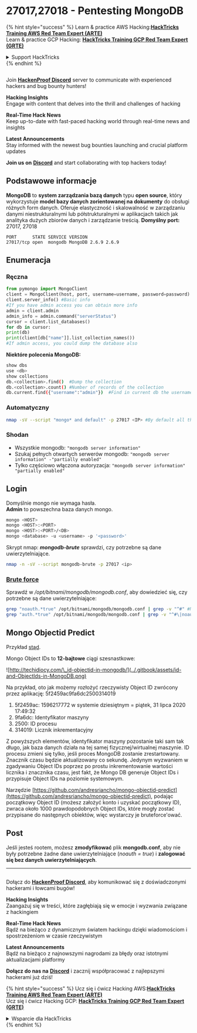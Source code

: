 # 27017,27018 - Pentesting MongoDB

{% hint style="success" %}
Learn & practice AWS Hacking:<img src="/.gitbook/assets/arte.png" alt="" data-size="line">[**HackTricks Training AWS Red Team Expert (ARTE)**](https://training.hacktricks.xyz/courses/arte)<img src="/.gitbook/assets/arte.png" alt="" data-size="line">\
Learn & practice GCP Hacking: <img src="/.gitbook/assets/grte.png" alt="" data-size="line">[**HackTricks Training GCP Red Team Expert (GRTE)**<img src="/.gitbook/assets/grte.png" alt="" data-size="line">](https://training.hacktricks.xyz/courses/grte)

<details>

<summary>Support HackTricks</summary>

* Check the [**subscription plans**](https://github.com/sponsors/carlospolop)!
* **Join the** 💬 [**Discord group**](https://discord.gg/hRep4RUj7f) or the [**telegram group**](https://t.me/peass) or **follow** us on **Twitter** 🐦 [**@hacktricks\_live**](https://twitter.com/hacktricks\_live)**.**
* **Share hacking tricks by submitting PRs to the** [**HackTricks**](https://github.com/carlospolop/hacktricks) and [**HackTricks Cloud**](https://github.com/carlospolop/hacktricks-cloud) github repos.

</details>
{% endhint %}

<figure><img src="/.gitbook/assets/image.png" alt=""><figcaption></figcaption></figure>

Join [**HackenProof Discord**](https://discord.com/invite/N3FrSbmwdy) server to communicate with experienced hackers and bug bounty hunters!

**Hacking Insights**\
Engage with content that delves into the thrill and challenges of hacking

**Real-Time Hack News**\
Keep up-to-date with fast-paced hacking world through real-time news and insights

**Latest Announcements**\
Stay informed with the newest bug bounties launching and crucial platform updates

**Join us on** [**Discord**](https://discord.com/invite/N3FrSbmwdy) and start collaborating with top hackers today!

## Podstawowe informacje

**MongoDB** to **system zarządzania bazą danych** typu **open source**, który wykorzystuje **model bazy danych zorientowanej na dokumenty** do obsługi różnych form danych. Oferuje elastyczność i skalowalność w zarządzaniu danymi niestrukturalnymi lub półstrukturalnymi w aplikacjach takich jak analityka dużych zbiorów danych i zarządzanie treścią. **Domyślny port:** 27017, 27018
```
PORT      STATE SERVICE VERSION
27017/tcp open  mongodb MongoDB 2.6.9 2.6.9
```
## Enumeracja

### Ręczna
```python
from pymongo import MongoClient
client = MongoClient(host, port, username=username, password=password)
client.server_info() #Basic info
#If you have admin access you can obtain more info
admin = client.admin
admin_info = admin.command("serverStatus")
cursor = client.list_databases()
for db in cursor:
print(db)
print(client[db["name"]].list_collection_names())
#If admin access, you could dump the database also
```
**Niektóre polecenia MongoDB:**
```bash
show dbs
use <db>
show collections
db.<collection>.find()  #Dump the collection
db.<collection>.count() #Number of records of the collection
db.current.find({"username":"admin"})  #Find in current db the username admin
```
### Automatyczny
```bash
nmap -sV --script "mongo* and default" -p 27017 <IP> #By default all the nmap mongo enumerate scripts are used
```
### Shodan

* Wszystkie mongodb: `"mongodb server information"`
* Szukaj pełnych otwartych serwerów mongodb: `"mongodb server information" -"partially enabled"`
* Tylko częściowo włączona autoryzacja: `"mongodb server information" "partially enabled"`

## Login

Domyślnie mongo nie wymaga hasła.\
**Admin** to powszechna baza danych mongo.
```bash
mongo <HOST>
mongo <HOST>:<PORT>
mongo <HOST>:<PORT>/<DB>
mongo <database> -u <username> -p '<password>'
```
Skrypt nmap: _**mongodb-brute**_ sprawdzi, czy potrzebne są dane uwierzytelniające.
```bash
nmap -n -sV --script mongodb-brute -p 27017 <ip>
```
### [**Brute force**](../generic-methodologies-and-resources/brute-force.md#mongo)

Sprawdź w _/opt/bitnami/mongodb/mongodb.conf_, aby dowiedzieć się, czy potrzebne są dane uwierzytelniające:
```bash
grep "noauth.*true" /opt/bitnami/mongodb/mongodb.conf | grep -v "^#" #Not needed
grep "auth.*true" /opt/bitnami/mongodb/mongodb.conf | grep -v "^#\|noauth" #Not needed
```
## Mongo Objectid Predict

Przykład [stąd](https://techkranti.com/idor-through-mongodb-object-ids-prediction/).

Mongo Object IDs to **12-bajtowe** ciągi szesnastkowe:

![http://techidiocy.com/\_id-objectid-in-mongodb/](../.gitbook/assets/id-and-ObjectIds-in-MongoDB.png)

Na przykład, oto jak możemy rozłożyć rzeczywisty Object ID zwrócony przez aplikację: 5f2459ac9fa6dc2500314019

1. 5f2459ac: 1596217772 w systemie dziesiętnym = piątek, 31 lipca 2020 17:49:32
2. 9fa6dc: Identyfikator maszyny
3. 2500: ID procesu
4. 314019: Licznik inkrementacyjny

Z powyższych elementów, identyfikator maszyny pozostanie taki sam tak długo, jak baza danych działa na tej samej fizycznej/wirtualnej maszynie. ID procesu zmieni się tylko, jeśli proces MongoDB zostanie zrestartowany. Znacznik czasu będzie aktualizowany co sekundę. Jedynym wyzwaniem w zgadywaniu Object IDs poprzez po prostu inkrementowanie wartości licznika i znacznika czasu, jest fakt, że Mongo DB generuje Object IDs i przypisuje Object IDs na poziomie systemowym.

Narzędzie [https://github.com/andresriancho/mongo-objectid-predict](https://github.com/andresriancho/mongo-objectid-predict), podając początkowy Object ID (możesz założyć konto i uzyskać początkowy ID), zwraca około 1000 prawdopodobnych Object IDs, które mogły zostać przypisane do następnych obiektów, więc wystarczy je bruteforce'ować.

## Post

Jeśli jesteś rootem, możesz **zmodyfikować** plik **mongodb.conf**, aby nie były potrzebne żadne dane uwierzytelniające (_noauth = true_) i **zalogować się bez danych uwierzytelniających**.

***

<figure><img src="/.gitbook/assets/image.png" alt=""><figcaption></figcaption></figure>

Dołącz do [**HackenProof Discord**](https://discord.com/invite/N3FrSbmwdy), aby komunikować się z doświadczonymi hackerami i łowcami bugów!

**Hacking Insights**\
Zaangażuj się w treści, które zagłębiają się w emocje i wyzwania związane z hackingiem

**Real-Time Hack News**\
Bądź na bieżąco z dynamicznym światem hackingu dzięki wiadomościom i spostrzeżeniom w czasie rzeczywistym

**Latest Announcements**\
Bądź na bieżąco z najnowszymi nagrodami za błędy oraz istotnymi aktualizacjami platformy

**Dołącz do nas na** [**Discord**](https://discord.com/invite/N3FrSbmwdy) i zacznij współpracować z najlepszymi hackerami już dziś!

{% hint style="success" %}
Ucz się i ćwicz Hacking AWS:<img src="/.gitbook/assets/arte.png" alt="" data-size="line">[**HackTricks Training AWS Red Team Expert (ARTE)**](https://training.hacktricks.xyz/courses/arte)<img src="/.gitbook/assets/arte.png" alt="" data-size="line">\
Ucz się i ćwicz Hacking GCP: <img src="/.gitbook/assets/grte.png" alt="" data-size="line">[**HackTricks Training GCP Red Team Expert (GRTE)**<img src="/.gitbook/assets/grte.png" alt="" data-size="line">](https://training.hacktricks.xyz/courses/grte)

<details>

<summary>Wsparcie dla HackTricks</summary>

* Sprawdź [**plany subskrypcyjne**](https://github.com/sponsors/carlospolop)!
* **Dołącz do** 💬 [**grupy Discord**](https://discord.gg/hRep4RUj7f) lub [**grupy telegramowej**](https://t.me/peass) lub **śledź** nas na **Twitterze** 🐦 [**@hacktricks\_live**](https://twitter.com/hacktricks\_live)**.**
* **Podziel się trikami hackingowymi, przesyłając PR-y do** [**HackTricks**](https://github.com/carlospolop/hacktricks) i [**HackTricks Cloud**](https://github.com/carlospolop/hacktricks-cloud) repozytoriów na githubie.

</details>
{% endhint %}
